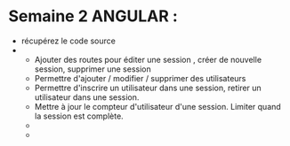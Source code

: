 # Semaine 2 ANGULAR : 

* récupérez le code source
* * Ajouter des routes pour éditer une session , créer de nouvelle session, supprimer une session
  * Permettre d'ajouter / modifier / supprimer des utilisateurs
  * Permettre d'inscrire un utilisateur dans une session, retirer un utilisateur dans une session.
  * Mettre à jour le compteur d'utilisateur d'une session. Limiter quand la session est complète.
  * 
  * 
